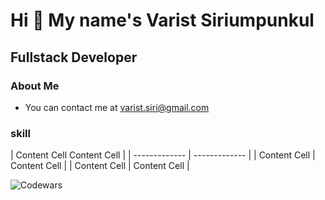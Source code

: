 # Hi 👋 My name's Varist Siriumpunkul
## Fullstack Developer
### About Me

- You can contact me at varist.siri@gmail.com
### skill

| Content Cell  Content Cell  |
| ------------- | ------------- |
| Content Cell  | Content Cell  |
| Content Cell  | Content Cell  |


![Codewars](https://github.r2v.ch/codewars?user=LemonIcedTea&top_languages=true)
<!--
**BrokenHead/BrokenHead** is a ✨ _special_ ✨ repository because its `README.md` (this file) appears on your GitHub profile.

Here are some ideas to get you started:

- 🔭 I’m currently working on ...
- 🌱 I’m currently learning ...
- 👯 I’m looking to collaborate on ...
- 🤔 I’m looking for help with ...
- 💬 Ask me about ...
- 📫 How to reach me: ...
- 😄 Pronouns: ...
- ⚡ Fun fact: ...
-->

